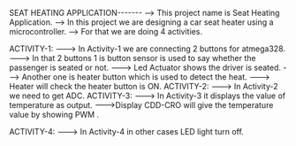 SEAT HEATING APPLICATION-------
--> This project name is Seat Heating Application. --> In this project we are designing a car seat heater using a microcontroller. --> For that we are doing 4 activities.

ACTIVITY-1:
---> In Activity-1 we are connecting 2 buttons for atmega328. ---> In that 2 buttons 1 is button sensor is used to say whether the passenger is seated or not. ---> Led Actuator shows the driver is seated. ---> Another one is heater button which is used to detect the heat. ---> Heater will check the heater button is ON. 
ACTIVITY-2:
---> In Activity-2 we need to get ADC.
ACTIVITY-3:
---> In Activity-3 it displays the value of temperature as output. --->Display CDD-CRO will give the temperature value by showing PWM .

ACTIVITY-4:
---> In Activity-4 in other cases LED light turn off.
